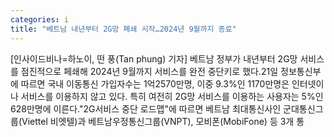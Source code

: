 ```yaml
---
categories: i
title: "베트남 내년부터 2G망 폐쇄 시작…2024년 9월까지 종료"
---
```

[인사이드비나=하노이, 떤 풍(Tan phung) 기자] 베트남 정부가 내년부터 2G망 서비스를 점진적으로 페쇄해 2024년 9월까지 서비스를 완전 중단키로 했다.21일 정보통신부에 따르면 국내 이동통신 가입자수는 1억2570만명, 이중 9.3%인 1170만명은 인터넷이나 서비스를 이용하지 않고 있다. 특히 여전히 2G망 서비스를 이용하는 사용자는 5%인 628만명에 이른다."2G서비스 중단 로드맵"에 따르면 베트남 최대통신사인 군대통신그룹(Viettel 비엣텔)과 베트남우정통신그룹(VNPT), 모비폰(MobiFone) 등 3개 통